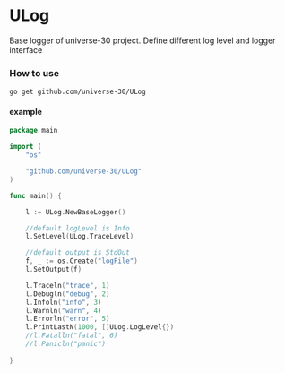 # ULog

Base logger of universe-30 project. Define different log level and logger interface

### How to use
```
go get github.com/universe-30/ULog
```

#### example
```go
package main

import (
	"os"

	"github.com/universe-30/ULog"
)

func main() {

	l := ULog.NewBaseLogger()

	//default logLevel is Info
	l.SetLevel(ULog.TraceLevel)

	//default output is StdOut
	f, _ := os.Create("logFile")
	l.SetOutput(f)

	l.Traceln("trace", 1)
	l.Debugln("debug", 2)
	l.Infoln("info", 3)
	l.Warnln("warn", 4)
	l.Errorln("error", 5)
	l.PrintLastN(1000, []ULog.LogLevel{})
	//l.Fatalln("fatal", 6)
	//l.Panicln("panic")
	
}
```